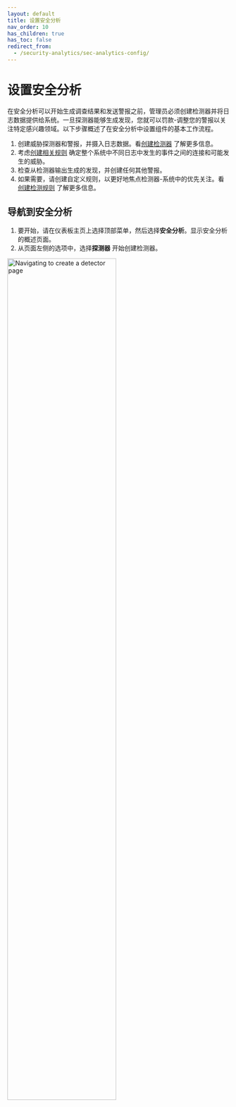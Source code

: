 ```yaml
---
layout: default
title: 设置安全分析
nav_order: 10
has_children: true
has_toc: false
redirect_from:
  - /security-analytics/sec-analytics-config/
---
```


# 设置安全分析

在安全分析可以开始生成调查结果和发送警报之前，管理员必须创建检测器并将日志数据提供给系统。一旦探测器能够生成发现，您就可以罚款-调整您的警报以关注特定感兴趣领域。以下步骤概述了在安全分析中设置组件的基本工作流程。

1. 创建威胁探测器和警报，并摄入日志数据。看[创建检测器]({{site.url}}{{site.baseurl}}/security-analytics/sec-analytics-config/detectors-config/) 了解更多信息。
1. 考虑[创建相关规则]({{site.url}}{{site.baseurl}}/security-analytics/sec-analytics-config/correlation-config/) 确定整个系统中不同日志中发生的事件之间的连接和可能发生的威胁。
1. 检查从检测器输出生成的发现，并创建任何其他警报。
1. 如果需要，请创建自定义规则，以更好地焦点检测器-系统中的优先关注。看[创建检测规则]({{site.url}}{{site.baseurl}}/security-analytics/usage/rules/#creating-detection-rules) 了解更多信息。

## 导航到安全分析

1. 要开始，请在仪表板主页上选择顶部菜单，然后选择**安全分析**。显示安全分析的概述页面。
1. 从页面左侧的选项中，选择**探测器** 开始创建检测器。

<img src="{{site.url}}{{site.baseurl}}/images/Security/secanalytics-det-nav.png" alt="Navigating to create a detector page" width="70%">

